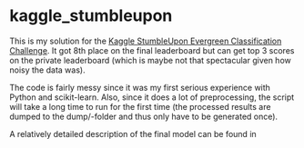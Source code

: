 kaggle_stumbleupon
==================

This is my solution for the [Kaggle StumbleUpon Evergreen Classification Challenge](https://www.kaggle.com/c/stumbleupon). It got 8th place on the final leaderboard but can get top 3 scores on the private leaderboard (which is maybe not that spectacular given how noisy the data was). 

The code is fairly messy since it was my first serious experience with Python and scikit-learn. Also, since it does a lot of preprocessing, the script will take a long time to run for the first time (the processed results are dumped to the dump/-folder and thus only have to be generated once).

A relatively detailed description of the final model can be found in 
